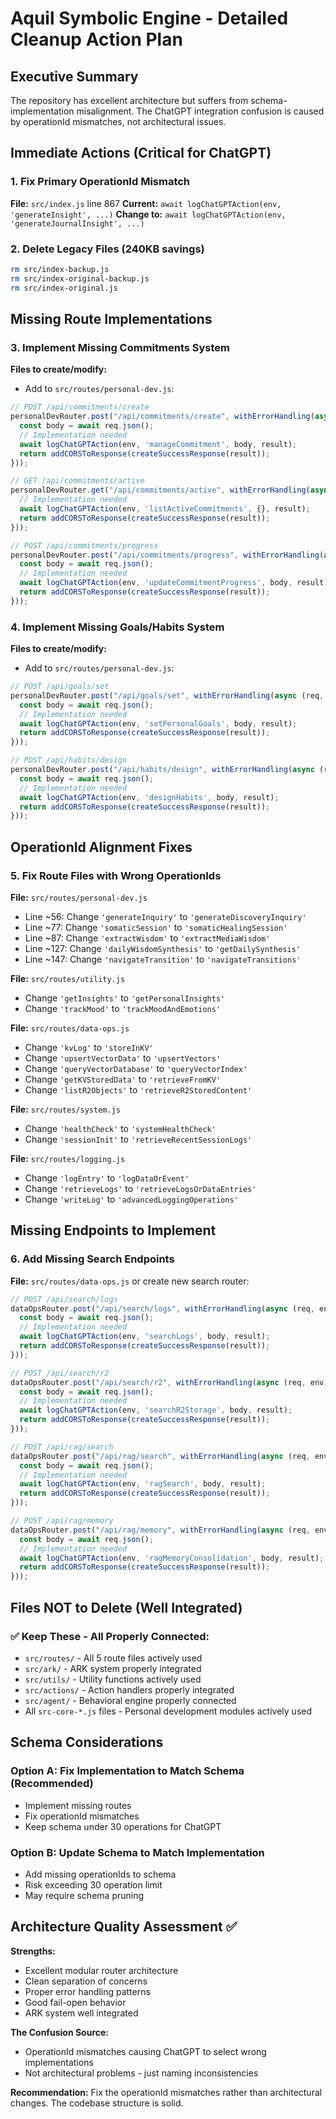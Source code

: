 # Aquil Symbolic Engine - Detailed Cleanup Action Plan

## Executive Summary
The repository has excellent architecture but suffers from schema-implementation misalignment. The ChatGPT integration confusion is caused by operationId mismatches, not architectural issues.

## Immediate Actions (Critical for ChatGPT)

### 1. Fix Primary OperationId Mismatch
**File:** `src/index.js` line 867
**Current:** `await logChatGPTAction(env, 'generateInsight', ...)`
**Change to:** `await logChatGPTAction(env, 'generateJournalInsight', ...)`

### 2. Delete Legacy Files (240KB savings)
```bash
rm src/index-backup.js
rm src/index-original-backup.js  
rm src/index-original.js
```

## Missing Route Implementations

### 3. Implement Missing Commitments System
**Files to create/modify:**
- Add to `src/routes/personal-dev.js`:
```javascript
// POST /api/commitments/create
personalDevRouter.post("/api/commitments/create", withErrorHandling(async (req, env) => {
  const body = await req.json();
  // Implementation needed
  await logChatGPTAction(env, 'manageCommitment', body, result);
  return addCORSToResponse(createSuccessResponse(result));
}));

// GET /api/commitments/active  
personalDevRouter.get("/api/commitments/active", withErrorHandling(async (req, env) => {
  // Implementation needed
  await logChatGPTAction(env, 'listActiveCommitments', {}, result);
  return addCORSToResponse(createSuccessResponse(result));
}));

// POST /api/commitments/progress
personalDevRouter.post("/api/commitments/progress", withErrorHandling(async (req, env) => {
  const body = await req.json();
  // Implementation needed  
  await logChatGPTAction(env, 'updateCommitmentProgress', body, result);
  return addCORSToResponse(createSuccessResponse(result));
}));
```

### 4. Implement Missing Goals/Habits System
**Files to create/modify:**
- Add to `src/routes/personal-dev.js`:
```javascript
// POST /api/goals/set
personalDevRouter.post("/api/goals/set", withErrorHandling(async (req, env) => {
  const body = await req.json();
  // Implementation needed
  await logChatGPTAction(env, 'setPersonalGoals', body, result);
  return addCORSToResponse(createSuccessResponse(result));
}));

// POST /api/habits/design  
personalDevRouter.post("/api/habits/design", withErrorHandling(async (req, env) => {
  const body = await req.json();
  // Implementation needed
  await logChatGPTAction(env, 'designHabits', body, result);
  return addCORSToResponse(createSuccessResponse(result));
}));
```

## OperationId Alignment Fixes

### 5. Fix Route Files with Wrong OperationIds

**File:** `src/routes/personal-dev.js`
- Line ~56: Change `'generateInquiry'` to `'generateDiscoveryInquiry'`
- Line ~77: Change `'somaticSession'` to `'somaticHealingSession'`  
- Line ~87: Change `'extractWisdom'` to `'extractMediaWisdom'`
- Line ~127: Change `'dailyWisdomSynthesis'` to `'getDailySynthesis'`
- Line ~147: Change `'navigateTransition'` to `'navigateTransitions'`

**File:** `src/routes/utility.js`  
- Change `'getInsights'` to `'getPersonalInsights'`
- Change `'trackMood'` to `'trackMoodAndEmotions'`

**File:** `src/routes/data-ops.js`
- Change `'kvLog'` to `'storeInKV'` 
- Change `'upsertVectorData'` to `'upsertVectors'`
- Change `'queryVectorDatabase'` to `'queryVectorIndex'`
- Change `'getKVStoredData'` to `'retrieveFromKV'`
- Change `'listR2Objects'` to `'retrieveR2StoredContent'`

**File:** `src/routes/system.js`
- Change `'healthCheck'` to `'systemHealthCheck'`
- Change `'sessionInit'` to `'retrieveRecentSessionLogs'`

**File:** `src/routes/logging.js`
- Change `'logEntry'` to `'logDataOrEvent'`
- Change `'retrieveLogs'` to `'retrieveLogsOrDataEntries'`
- Change `'writeLog'` to `'advancedLoggingOperations'`

## Missing Endpoints to Implement

### 6. Add Missing Search Endpoints
**File:** `src/routes/data-ops.js` or create new search router:
```javascript
// POST /api/search/logs
dataOpsRouter.post("/api/search/logs", withErrorHandling(async (req, env) => {
  const body = await req.json();
  // Implementation needed
  await logChatGPTAction(env, 'searchLogs', body, result);
  return addCORSToResponse(createSuccessResponse(result));
}));

// POST /api/search/r2
dataOpsRouter.post("/api/search/r2", withErrorHandling(async (req, env) => {
  const body = await req.json();
  // Implementation needed
  await logChatGPTAction(env, 'searchR2Storage', body, result);
  return addCORSToResponse(createSuccessResponse(result));
}));

// POST /api/rag/search  
dataOpsRouter.post("/api/rag/search", withErrorHandling(async (req, env) => {
  const body = await req.json();
  // Implementation needed
  await logChatGPTAction(env, 'ragSearch', body, result);
  return addCORSToResponse(createSuccessResponse(result));
}));

// POST /api/rag/memory
dataOpsRouter.post("/api/rag/memory", withErrorHandling(async (req, env) => {
  const body = await req.json();
  // Implementation needed
  await logChatGPTAction(env, 'ragMemoryConsolidation', body, result);
  return addCORSToResponse(createSuccessResponse(result));
}));
```

## Files NOT to Delete (Well Integrated)

### ✅ Keep These - All Properly Connected:
- `src/routes/` - All 5 route files actively used
- `src/ark/` - ARK system properly integrated  
- `src/utils/` - Utility functions actively used
- `src/actions/` - Action handlers properly integrated
- `src/agent/` - Behavioral engine properly connected
- All `src-core-*.js` files - Personal development modules actively used

## Schema Considerations

### Option A: Fix Implementation to Match Schema (Recommended)
- Implement missing routes
- Fix operationId mismatches
- Keep schema under 30 operations for ChatGPT

### Option B: Update Schema to Match Implementation  
- Add missing operationIds to schema
- Risk exceeding 30 operation limit
- May require schema pruning

## Architecture Quality Assessment ✅

**Strengths:**
- Excellent modular router architecture
- Clean separation of concerns 
- Proper error handling patterns
- Good fail-open behavior
- ARK system well integrated

**The Confusion Source:**
- OperationId mismatches causing ChatGPT to select wrong implementations
- Not architectural problems - just naming inconsistencies

**Recommendation:** 
Fix the operationId mismatches rather than architectural changes. The codebase structure is solid.